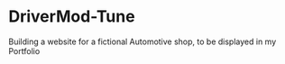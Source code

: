 # DriverMod-Tune
Building a website for a fictional Automotive shop, to be displayed in my Portfolio

